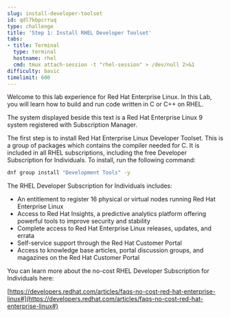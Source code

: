 ```yaml
---
slug: install-developer-toolset
id: qdl7kbpcrruq
type: challenge
title: 'Step 1: Install RHEL Developer Toolset'
tabs:
- title: Terminal
  type: terminal
  hostname: rhel
  cmd: tmux attach-session -t "rhel-session" > /dev/null 2>&1
difficulty: basic
timelimit: 600
---
```

Welcome to this lab experience for Red Hat Enterprise Linux. In this Lab, you will learn how to build and run code written in C or C++ on RHEL.

The system displayed beside this text is a Red Hat Enterprise Linux 9
system registered with Subscription Manager.

The first step is to install Red Hat Enterprise Linux Developer Toolset. This is a group of packages which contains the compiler needed for C. It is included in all RHEL subscriptions, including the free Developer Subscription for Individuals. To install, run the following command:

```bash
dnf group install "Development Tools" -y
```

The RHEL Developer Subscription for Individuals includes:

* An entitlement to register 16 physical or virtual nodes running Red Hat Enterprise Linux
* Access to Red Hat Insights, a predictive analytics platform offering powerful tools to improve security and stability
* Complete access to Red Hat Enterprise Linux releases, updates, and errata
* Self-service support through the Red Hat Customer Portal
* Access to knowledge base articles, portal discussion groups, and magazines on the Red Hat Customer Portal

You can learn more about the no-cost RHEL Developer Subscription for Individuals here:

[https://developers.redhat.com/articles/faqs-no-cost-red-hat-enterprise-linux#](https://developers.redhat.com/articles/faqs-no-cost-red-hat-enterprise-linux#)

